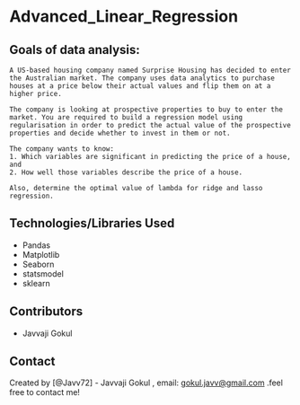 # Advanced_Linear_Regression


## Goals of data analysis:  

``` 
A US-based housing company named Surprise Housing has decided to enter the Australian market. The company uses data analytics to purchase houses at a price below their actual values and flip them on at a higher price.

The company is looking at prospective properties to buy to enter the market. You are required to build a regression model using regularisation in order to predict the actual value of the prospective properties and decide whether to invest in them or not.

The company wants to know:
1. Which variables are significant in predicting the price of a house, and
2. How well those variables describe the price of a house.

Also, determine the optimal value of lambda for ridge and lasso regression.
```


## Technologies/Libraries Used
- Pandas
- Matplotlib
- Seaborn
- statsmodel
- sklearn

## Contributors
 - Javvaji Gokul

## Contact
Created by [@Javv72] - Javvaji Gokul , email: gokul.javv@gmail.com .feel free to contact me!

